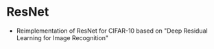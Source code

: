 # ResNet

* Reimplementation of ResNet for CIFAR-10 
based on "Deep Residual Learning for Image Recognition"
